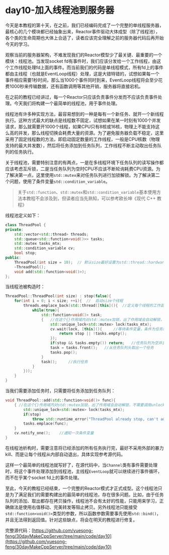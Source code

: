 # day10-加入线程池到服务器

今天是本教程的第十天，在之前，我们已经编码完成了一个完整的单线程服务器，最核心的几个模块都已经抽象出来，Reactor事件驱动大体成型（除了线程池），各个类的生命周期也大体上合适了，读者应该完全理解之前的服务器代码后再开始今天的学习。

观察当前的服务器架构，不难发现我们的Reactor模型少了最关键、最重要的一个模块：线程池。当发现socket fd有事件时，我们应该分发给一个工作线程，由这个工作线程处理fd上面的事件。而当前我们的代码是单线程模式，所有fd上的事件都由主线程（也就是EventLoop线程）处理，这是大错特错的，试想如果每一个事件相应需要1秒时间，那么当1000个事件同时到来，EventLoop线程将会至少花费1000秒来传输数据，还有函数调用等其他开销，服务器将直接宕机。

在之前的教程已经讲过，每一个Reactor只应该负责事件分发而不应该负责事件处理。今天我们将构建一个最简单的线程池，用于事件处理。

线程池有许多种实现方法，最容易想到的一种是每有一个新任务、就开一个新线程执行。这种方式最大的缺点是线程数不固定，试想如果在某一时刻有1000个并发请求，那么就需要开1000个线程，如果CPU只有8核或16核，物理上不能支持这么高的并发，那么线程切换会耗费大量的资源。为了避免服务器负载不稳定，这里采用了固定线程数的方法，即启动固定数量的工作线程，一般是CPU核数（物理支持的最大并发数），然后将任务添加到任务队列，工作线程不断主动取出任务队列的任务执行。

关于线程池，需要特别注意的有两点，一是在多线程环境下任务队列的读写操作都应该考虑互斥锁，二是当任务队列为空时CPU不应该不断轮询耗费CPU资源。为了解决第一点，这里使用`std::mutex`来对任务队列进行加锁解锁。为了解决第二个问题，使用了条件变量`std::condition_variable`。
> 关于`std::function`、`std::mutex`和`std::condition_variable`基本使用方法本教程不会涉及到，但读者应当先熟知，可以参考欧长坤《现代 C++ 教程》

线程池定义如下：
```cpp
class ThreadPool {
private:
    std::vector<std::thread> threads;
    std::queue<std::function<void()>> tasks;
    std::mutex tasks_mtx;
    std::condition_variable cv;
    bool stop;
public:
    ThreadPool(int size = 10);  // 默认size最好设置为std::thread::hardware_concurrency()，获取硬件支持并发数
    ~ThreadPool();
    void add(std::function<void()>);
};
```
当线程池被构造时：
```cpp
ThreadPool::ThreadPool(int size) : stop(false){
    for(int i = 0; i < size; ++i){  //  启动size个线程
        threads.emplace_back(std::thread([this](){  //定义每个线程的工作函数
            while(true){    
                std::function<void()> task;
                {   //在这个{}作用域内对std::mutex加锁，出了作用域会自动解锁，不需要调用unlock()
                    std::unique_lock<std::mutex> lock(tasks_mtx);
                    cv.wait(lock, [this](){     //等待条件变量，条件为任务队列不为空或线程池停止
                        return stop || !tasks.empty();
                    });
                    if(stop && tasks.empty()) return;   //任务队列为空并且线程池停止，退出线程
                    task = tasks.front();   //从任务队列头取出一个任务
                    tasks.pop();
                }
                task();     //执行任务
            }
        }));
    }
}
```
当我们需要添加任务时，只需要将任务添加到任务队列：
```cpp
void ThreadPool::add(std::function<void()> func){
    { //在这个{}作用域内对std::mutex加锁，出了作用域会自动解锁，不需要调用unlock()
        std::unique_lock<std::mutex> lock(tasks_mtx);
        if(stop)
            throw std::runtime_error("ThreadPool already stop, can't add task any more");
        tasks.emplace(func);
    }
    cv.notify_one();    //通知一次条件变量
}
```
在线程池析构时，需要注意将已经添加的所有任务执行完，最好不采用外部的暴力kill、而是让每个线程从内部自动退出，具体实现参考源代码。

这样一个最简单的线程池就写好了，在源代码中，当`Channel`类有事件需要处理时，将这个事件处理添加到线程池，主线程`EventLoop`就可以继续进行事件循环，而不在乎某个socket fd上的事件处理。

至此，今天的教程已经结束，一个完整的Reactor模式才正式成型。这个线程池只是为了满足我们的需要构建出的最简单的线程池，存在很多问题。比如，由于任务队列的添加、取出都存在拷贝操作，线程池不会有太好的性能，只能用来学习，正确做法是使用右值移动、完美转发等阻止拷贝。另外线程池只能接受`std::function<void()>`类型的参数，所以函数参数需要事先使用`std::bind()`，并且无法得到返回值。针对这些缺点，将会在明天的教程进行修复。

完整源代码：[https://github.com/yuesong-feng/30dayMakeCppServer/tree/main/code/day10](https://github.com/yuesong-feng/30dayMakeCppServer/tree/main/code/day10)
